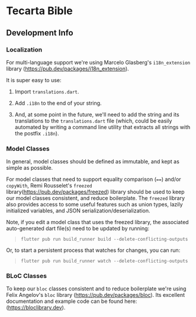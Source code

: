 # Tecarta Bible

## Development Info

### **Localization**

For multi-language support we're using Marcelo Glasberg's `i18n_extension` library (<https://pub.dev/packages/i18n_extension>).

It is super easy to use:

  1. Import `translations.dart`.

  2. Add `.i18n` to the end of your string.

  3. And, at some point in the future, we'll need to add the string and its translations to the `translations.dart` file (which, could be easily automated by writing a command line utility that extracts all strings with the postfix `.i18n`).

### **Model Classes**

In general, model classes should be defined as immutable, and kept as simple as possible.

For model classes that need to support equality comparison (`==`) and/or `copyWith`, Remi Rousselet's `freezed` library(<https://pub.dev/packages/freezed>) library should be used to keep our model classes consistent, and reduce boilerplate. The `freezed` library also provides access to some useful features such as union types, lazily initialized variables, and JSON serialization/deserialization.

Note, if you edit a model class that uses the freezed library, the associated auto-generated dart file(s) need to be updated by running:

> `flutter pub run build_runner build --delete-conflicting-outputs`

Or, to start a persistent process that watches for changes, you can run:

> `flutter pub run build_runner watch --delete-conflicting-outputs`

### **BLoC Classes**

To keep our `bloc` classes consistent and to reduce boilerplate we're using Felix Angelov's `bloc` library (<https://pub.dev/packages/bloc>). Its excellent documentation and example code can be found here: (<https://bloclibrary.dev>).
